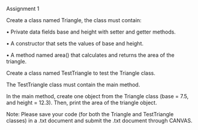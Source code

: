 Assignment 1

Create a class named Triangle, the class must contain:

• Private data fields base and height with setter and getter methods.

• A constructor that sets the values of base and height.

• A method named area() that calculates and returns the area of the triangle.


Create a class named TestTriangle to test the Triangle class. 

The TestTriangle class must contain the main method.

In the main method, create one object from the Triangle class (base = 7.5, and height = 12.3). Then, print the area of the triangle
object.

Note: Please save your code (for both the Triangle and TestTriangle classes) in a
.txt document and submit the .txt document through CANVAS. 
